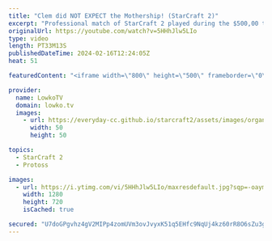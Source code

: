 ```yaml
---
title: "Clem did NOT EXPECT the Mothership! (StarCraft 2)"
excerpt: "Professional match of StarCraft 2 played during the $500,00 tournament IEM Katowice. This match is between Clem, one of the greatest Terrans in the world, and Stats, a Legendary Protoss. Clem decides to play this game so passively, that despite his massive lead Stats manages to get Sky Toss out with"
originalUrl: https://youtube.com/watch?v=5HHhJlw5LIo
type: video
length: PT33M13S
publishedDateTime: 2024-02-16T12:24:05Z
heat: 51

featuredContent: "<iframe width=\"800\" height=\"500\" frameborder=\"0\" src=\"https://www.youtube.com/embed/5HHhJlw5LIo\" allow=\"accelerometer; autoplay; encrypted-media; gyroscope; picture-in-picture\" allowfullscreen></iframe>"

provider:
  name: LowkoTV
  domain: lowko.tv
  images:
    - url: https://everyday-cc.github.io/starcraft2/assets/images/organizations/lowko.tv-50x50.jpg
      width: 50
      height: 50

topics:
  - StarCraft 2
  - Protoss

images:
  - url: https://i.ytimg.com/vi/5HHhJlw5LIo/maxresdefault.jpg?sqp=-oaymwEmCIAKENAF8quKqQMa8AEB-AH-CYAC0AWKAgwIABABGCggXChyMA8=&rs=AOn4CLAFD-x5KeGTyi_9Vnt1ZSPzMKvd_Q
    width: 1280
    height: 720
    isCached: true

secured: "U7doGPgvhz4gV2MIPp4zomUVm3ovJvyxK51q5EHfc9NqUj4kz60rR8O6sZu3g47ZewKO+D1rLZAwxZNgtizYpxXtqqRfDd8L9e7yDLkpR+Rmf9FnyW3rMOVNy9NxzzNzTneeAeBSxnMVtkSPa1ET3cHfuUVbWVDrnKbtJUVTKywhX58Y6wcCB4WMCpT0MqU9OFHbiUlz+5cRg4kmTE8CZdYwYtFpyfUXVGQYi4g//nQq8VTVGS/CtnhJ9CB+5LEZJbiuZ3z7imyGPYaZ9ZisiP9UYZAA/dubDK0BVPxQ5sjLwsYAWk2Hssyi9svObLia0Zm3xQyu1LEn4lKbd9KnOcPPTWVz2eTKsQDgTozLRBhTY4IRRALN5o+JavIA0mUjzeuxLmiVdJDAlbuVh+grSJ2uyd1xsdbOSxgqEtfxDl4=;PwPw/2CntvWzDPxhmMHhfw=="
---
```


